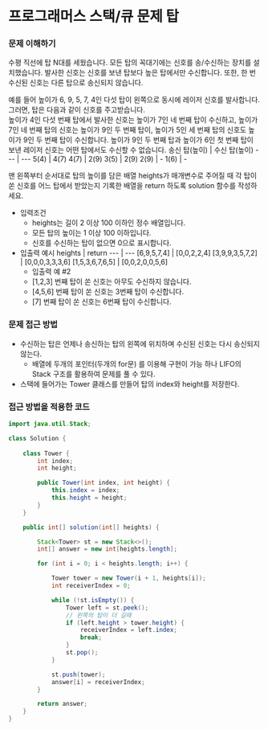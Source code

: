 # 프로그래머스 스택/큐 문제 탑

### 문제 이해하기
수평 직선에 탑 N대를 세웠습니다. 모든 탑의 꼭대기에는 신호를 송/수신하는 장치를 설치했습니다. 발사한 신호는 신호를 보낸 탑보다 높은 탑에서만 수신합니다. 또한, 한 번 수신된 신호는 다른 탑으로 송신되지 않습니다.

예를 들어 높이가 6, 9, 5, 7, 4인 다섯 탑이 왼쪽으로 동시에 레이저 신호를 발사합니다. 그러면, 탑은 다음과 같이 신호를 주고받습니다. <br>
높이가 4인 다섯 번째 탑에서 발사한 신호는 높이가 7인 네 번째 탑이 수신하고, 높이가 7인 네 번째 탑의 신호는 높이가 9인 두 번째 탑이, 높이가 5인 세 번째 탑의 신호도 높이가 9인 두 번째 탑이 수신합니다. 높이가 9인 두 번째 탑과 높이가 6인 첫 번째 탑이 보낸 레이저 신호는 어떤 탑에서도 수신할 수 없습니다.
송신 탑(높이)  | 수신 탑(높이)
--- | ---
5(4) | 4(7)
4(7) | 2(9)
3(5) | 2(9)
2(9) | -
1(6) | -

맨 왼쪽부터 순서대로 탑의 높이를 담은 배열 heights가 매개변수로 주어질 때 각 탑이 쏜 신호를 어느 탑에서 받았는지 기록한 배열을 return 하도록 solution 함수를 작성하세요.

- 입력조건 
    - heights는 길이 2 이상 100 이하인 정수 배열입니다.
    - 모든 탑의 높이는 1 이상 100 이하입니다.
    - 신호를 수신하는 탑이 없으면 0으로 표시합니다.
- 입출력 예시
    heights  | return
    --- | ---
    [6,9,5,7,4] | [0,0,2,2,4]
    [3,9,9,3,5,7,2] | [0,0,0,3,3,3,6]
    [1,5,3,6,7,6,5] | [0,0,2,0,0,5,6] 
    - 입출력 예 #2
    - [1,2,3] 번째 탑이 쏜 신호는 아무도 수신하지 않습니다.
    - [4,5,6] 번째 탑이 쏜 신호는 3번째 탑이 수신합니다.
    - [7] 번째 탑이 쏜 신호는 6번째 탑이 수신합니다.

### 문제 접근 방법

- 수신하는 탑은 언제나 송신하는 탑의 왼쪽에 위치하며 수신된 신호는 다시 송신되지 않는다.
	- 배열에 두개의 포인터(두개의 for문) 를 이용해 구현이 가능 하나 LIFO의 Stack 구조를 활용하여 문제를 풀 수 있다.
- 스택에 들어가는 Tower 클래스를 만들어 탑의 index와 height를 저장한다.

### 접근 방법을 적용한 코드

```java
import java.util.Stack;

class Solution {
    
    class Tower {
        int index;
        int height;

        public Tower(int index, int height) {
            this.index = index;
            this.height = height;
        }
    }

    public int[] solution(int[] heights) {

        Stack<Tower> st = new Stack<>();
        int[] answer = new int[heights.length];

        for (int i = 0; i < heights.length; i++) {

            Tower tower = new Tower(i + 1, heights[i]);
            int receiverIndex = 0;

            while (!st.isEmpty()) {
                Tower left = st.peek();
                // 왼쪽의 탑이 더 길때
                if (left.height > tower.height) {
                    receiverIndex = left.index;
                    break;
                }
                st.pop();
            }

            st.push(tower);
            answer[i] = receiverIndex;
        }

        return answer;
    }
}
```
